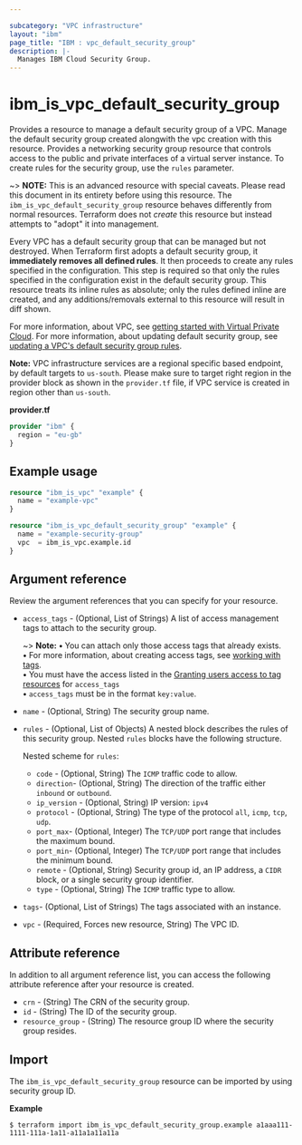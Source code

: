 ```yaml
---

subcategory: "VPC infrastructure"
layout: "ibm"
page_title: "IBM : vpc_default_security_group"
description: |-
  Manages IBM Cloud Security Group.
---
```


# ibm_is_vpc_default_security_group

Provides a resource to manage a default security group of a VPC. Manage the default security group created alongwith the vpc creation with this resource. Provides a networking security group resource that controls access to the public and private interfaces of a virtual server instance. To create rules for the security group, use the `rules` parameter. 

~> **NOTE:** This is an advanced resource with special caveats. Please read this document in its entirety before using this resource. The `ibm_is_vpc_default_security_group` resource behaves differently from normal resources. Terraform does not _create_ this resource but instead attempts to "adopt" it into management.

Every VPC has a default security group that can be managed but not destroyed. When Terraform first adopts a default security group, it **immediately removes all defined rules**. It then proceeds to create any rules specified in the configuration. This step is required so that only the rules specified in the configuration exist in the default security group. This resource treats its inline rules as absolute; only the rules defined inline are created, and any additions/removals external to this resource will result in diff shown. 

For more information, about VPC, see [getting started with Virtual Private Cloud](https://cloud.ibm.com/docs/vpc?topic=vpc-getting-started). For more information, about updating default security group, see [updating a VPC's default security group rules](https://cloud.ibm.com/docs/vpc?topic=vpc-updating-the-default-security-group&interface=ui).

**Note:** 
VPC infrastructure services are a regional specific based endpoint, by default targets to `us-south`. Please make sure to target right region in the provider block as shown in the `provider.tf` file, if VPC service is created in region other than `us-south`.

**provider.tf**

```terraform
provider "ibm" {
  region = "eu-gb"
}
```

## Example usage

```terraform
resource "ibm_is_vpc" "example" {
  name = "example-vpc"
}

resource "ibm_is_vpc_default_security_group" "example" {
  name = "example-security-group"
  vpc  = ibm_is_vpc.example.id
}
```


## Argument reference
Review the argument references that you can specify for your resource. 

- `access_tags`  - (Optional, List of Strings) A list of access management tags to attach to the security group.

  ~> **Note:** 
  **&#x2022;** You can attach only those access tags that already exists.</br>
  **&#x2022;** For more information, about creating access tags, see [working with tags](https://cloud.ibm.com/docs/account?topic=account-tag&interface=ui#create-access-console).</br>
  **&#x2022;** You must have the access listed in the [Granting users access to tag resources](https://cloud.ibm.com/docs/account?topic=account-access) for `access_tags`</br>
  **&#x2022;** `access_tags` must be in the format `key:value`.
- `name` - (Optional, String) The security group name.
- `rules` - (Optional, List of Objects) A nested block describes the rules of this security group. Nested `rules` blocks have the following structure.

  Nested scheme for `rules`:
  - `code` - (Optional, String) The `ICMP` traffic code to allow.
  - `direction`-  (Optional, String) The direction of the traffic either `inbound` or `outbound`.
  - `ip_version` - (Optional, String) IP version: `ipv4`
  - `protocol` - (Optional, String) The type of the protocol `all`, `icmp`, `tcp`, `udp`.
  - `port_max`- (Optional, Integer) The `TCP/UDP` port range that includes the maximum bound.
  - `port_min`- (Optional, Integer) The `TCP/UDP` port range that includes the minimum bound.
  - `remote` - (Optional, String) Security group id, an IP address, a `CIDR` block, or a single security group identifier.
  - `type` - (Optional, String) The `ICMP` traffic type to allow.
- `tags`- (Optional, List of Strings) The tags associated with an instance.
- `vpc` - (Required, Forces new resource, String) The VPC ID.

## Attribute reference
In addition to all argument reference list, you can access the following attribute reference after your resource is created.

- `crn` - (String) The CRN of the security group.
- `id` - (String) The ID of the security group.
- `resource_group` - (String) The resource group ID where the security group resides.

## Import
The `ibm_is_vpc_default_security_group` resource can be imported by using security group ID. 

**Example**

```
$ terraform import ibm_is_vpc_default_security_group.example a1aaa111-1111-111a-1a11-a11a1a11a11a
```
